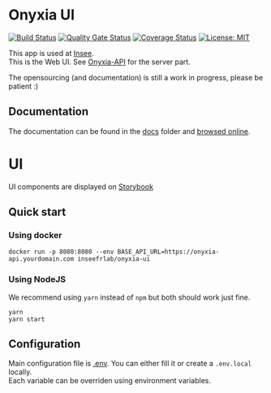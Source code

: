 # Onyxia UI

[![Build Status](https://travis-ci.org/InseeFrLab/onyxia-ui.svg?branch=master)](https://travis-ci.org/InseeFrLab/onyxia-ui)
[![Quality Gate Status](https://sonarcloud.io/api/project_badges/measure?project=InseeFrLab_onyxia-ui&metric=alert_status)](https://sonarcloud.io/dashboard?id=InseeFrLab_onyxia-ui)
[![Coverage Status](https://coveralls.io/repos/github/InseeFrLab/onyxia-ui/badge.svg?branch=master)](https://coveralls.io/github/InseeFrLab/onyxia-ui?branch=master)
[![License: MIT](https://img.shields.io/badge/License-MIT-blue.svg)](https://opensource.org/licenses/MIT)

This app is used at [Insee](https://insee.fr).  
This is the Web UI. See [Onyxia-API](https://github.com/inseefrlab/onyxia-api) for the server part.

The opensourcing (and documentation) is still a work in progress, please be patient :)

## Documentation

The documentation can be found in the [docs](https://github.com/InseeFrLab/onyxia-ui/tree/master/docs) folder and [browsed online](https://inseefrlab.github.io/onyxia-ui).

# UI

UI components are displayed on [Storybook](https://inseefrlab.github.io/onyxia-ui/storybook)

## Quick start

### Using docker

```
docker run -p 8080:8080 --env BASE_API_URL=https://onyxia-api.yourdomain.com inseefrlab/onyxia-ui
```

### Using NodeJS

We recommend using `yarn` instead of `npm` but both should work just fine.

```
yarn
yarn start
```

## Configuration

Main configuration file is [.env](.env). You can either fill it or create a `.env.local` locally.  
Each variable can be overriden using environment variables.
